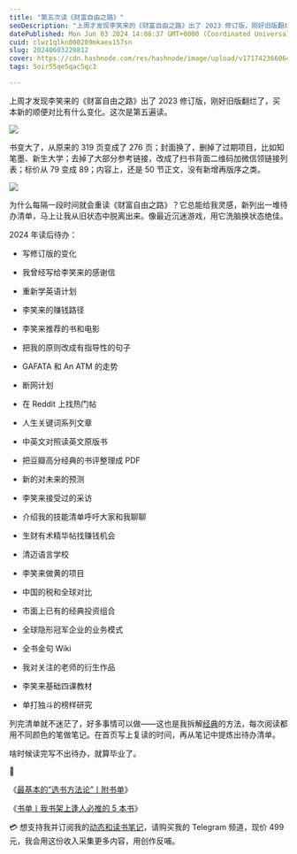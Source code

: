 ```yaml
---
title: "第五次读《财富自由之路》"
seoDescription: "上周才发现李笑来的《财富自由之路》出了 2023 修订版，刚好旧版翻烂了，买本新的顺便对比有什么变化。​这次是第五遍读。"
datePublished: Mon Jun 03 2024 14:08:37 GMT+0000 (Coordinated Universal Time)
cuid: clwz1qlkn000209mkaex157sn
slug: 20240603220812
cover: https://cdn.hashnode.com/res/hashnode/image/upload/v1717423660645/88291103-2705-4354-a044-058819e1894f.png
tags: 5oir55qe5qac5qc3

---
```


上周才发现李笑来的《财富自由之路》出了 2023 修订版，刚好旧版翻烂了，买本新的顺便对比有什么变化。​这次是第五遍读。

![](https://cdn.hashnode.com/res/hashnode/image/upload/v1717423669760/1ddbc22f-3df2-41d4-a77e-a85b2ae33a8e.jpeg)

书变大了，从原来的 319 页变成了 276 页；封面换了，删掉了过期项目，比如知笔墨、新生大学；去掉了大部分参考链接，改成了扫书背面二维码加微信领链接列表；标价从 79 变成 89；内容上，还是 50 节正文，没有新增再版序之类。

![](https://cdn.hashnode.com/res/hashnode/image/upload/v1717423677921/59feb7e6-41a5-4646-94b6-4b64d6ca5eac.jpeg)

为什么每隔一段时间就会重读《财富自由之路》？它总能给我灵感，新列出一堆待办清单，马上让我从旧状态中脱离出来。像最近沉迷游戏，用它洗脑换状态绝佳。

2024 年读后待办：

* 写修订版的变化
    
* 我曾经写给李笑来的感谢信
    
* 重新学英语计划
    
* 李笑来的赚钱路径
    
* 李笑来推荐的书和电影
    
* 把我的原则改成有指导性的句子
    
* GAFATA 和 An ATM 的走势
    
* 断网计划
    
* 在 Reddit 上找热门帖
    
* 人生关键词系列文章
    
* 中英文对照读英文原版书
    
* 把豆瓣高分经典的书评整理成 PDF
    
* 新的对未来的预测
    
* 李笑来接受过的采访
    
* 介绍我的技能清单呼吁大家和我聊聊
    
* 生财有术精华帖找赚钱机会
    
* 清迈语言学校
    
* 李笑来做黄的项目
    
* 中国的税和全球对比
    
* 市面上已有的经典投资组合
    
* 全球隐形冠军企业的业务模式
    
* 全书金句 Wiki
    
* 我对关注的老师的衍生作品
    
* 李笑来基础四课教材
    
* 单打独斗的榜样研究
    

列完清单就不迷茫了，好多事情可以做——这也是我拆解[经典](https://mp.weixin.qq.com/s?__biz=MzI3MzU5MDA1OQ==&mid=2247485890&idx=1&sn=75b8c5b2126e72c44cc262b84f22dcab&chksm=eb21bb86dc563290614e24caac6d964e5ddcfbf65126de2de47add423170eaa9ed2d4ba7f11d&token=2921893&lang=zh_CN#rd)的方法，每次阅读都用不同颜色的笔做笔记。在首页写上复读的时间，再从笔记中提炼出待办清单。

啥时候读完写不出待办，就算毕业了。

🔗

《[最基本的“选书方法论”丨附书单](https://mp.weixin.qq.com/s?__biz=MzI3MzU5MDA1OQ==&mid=2247485651&idx=1&sn=479464e1f4b9281c5a46d1f420c418e7&chksm=eb21ba97dc563381e9289b989fca210cac4afc7cc0816d1568cda2410612762edb3dfe015609&token=2921893&lang=zh_CN#rd)》

《[书单丨我书架上逢人必推的 5 本书](https://mp.weixin.qq.com/s?__biz=MzI3MzU5MDA1OQ==&mid=2247485492&idx=1&sn=679580b5befd6e7e2094567ec64c0aea&chksm=eb21ba70dc563366a2e904dd0004e4bba6c03b99e72bb26f7449f4c9fddd87cbf5a6711fbcf9&token=2921893&lang=zh_CN#rd)》

💳 想支持我并订阅我的[动态和读书笔记](https://mp.weixin.qq.com/s/A_yK10ktL8Nl7RzsnGwzEg)，请购买我的 Telegram 频道，现价 499 元，我会用这份收入采集更多内容，用创作反哺。